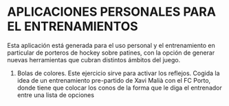 <h1>APLICACIONES PERSONALES PARA EL ENTRENAMIENTOS</h1>
<p>Esta aplicación está generada para el uso personal y el entrenamiento en particular de porteros de hockey sobre patines, con la opción de generar nuevas herramientas que cubran distintos ámbitos del juego.</p>
<ol>
  <li>Bolas de colores. Este ejercicio sirve para activar los reflejos. Cogida la idea de un entrenamiento pre-partido de Xavi Malià con el FC Porto, donde tiene que colocar los conos de la forma que le diga el entrenador entre una lista de opciones</li> 
</ol>
